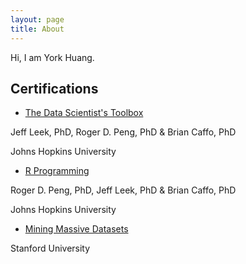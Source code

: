 ```yaml
---
layout: page
title: About
---
```


Hi, I am York Huang.



## Certifications

* [The Data Scientist's Toolbox](https://www.coursera.org/account/accomplishments/certificate/M6KA5MJDMQ)

Jeff Leek, PhD, Roger D. Peng, PhD & Brian Caffo, PhD

Johns Hopkins University

* [R Programming](https://www.coursera.org/account/accomplishments/certificate/52YTC9BHVM)

Roger D. Peng, PhD, Jeff Leek, PhD & Brian Caffo, PhD

Johns Hopkins University

* [Mining Massive Datasets]( https://www.coursera.org/course/mmds)

Stanford University